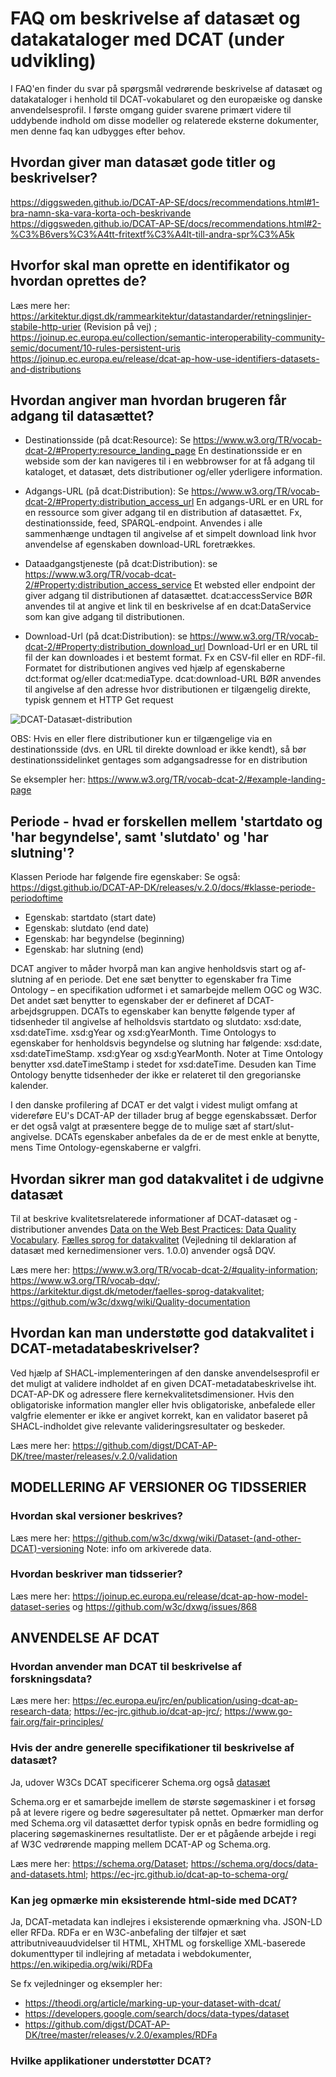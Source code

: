 
# FAQ om beskrivelse af datasæt og datakataloger med DCAT (under udvikling)

I FAQ'en finder du svar på spørgsmål vedrørende beskrivelse af datasæt og datakataloger i henhold til DCAT-vokabularet og den europæiske og danske anvendelsesprofil. I første omgang guider svarene primært videre til uddybende indhold om disse modeller og relaterede eksterne dokumenter, men denne faq kan udbygges efter behov.



<!-- 
## Hvordan finder nye anvendere frem til et udgivet datasæt
Anvendelse af DCAT og bagvedliggende metamodel -->

## Hvordan giver man datasæt gode titler og beskrivelser?
https://diggsweden.github.io/DCAT-AP-SE/docs/recommendations.html#1-bra-namn-ska-vara-korta-och-beskrivande
https://diggsweden.github.io/DCAT-AP-SE/docs/recommendations.html#2-%C3%B6vers%C3%A4tt-fritextf%C3%A4lt-till-andra-spr%C3%A5k

## Hvorfor skal man oprette en identifikator og hvordan oprettes de?
Læs mere her: https://arkitektur.digst.dk/rammearkitektur/datastandarder/retningslinjer-stabile-http-urier (Revision på vej) ; 
https://joinup.ec.europa.eu/collection/semantic-interoperability-community-semic/document/10-rules-persistent-uris
https://joinup.ec.europa.eu/release/dcat-ap-how-use-identifiers-datasets-and-distributions

## Hvordan angiver man hvordan brugeren får adgang til datasættet?
- Destinationsside (på dcat:Resource): Se https://www.w3.org/TR/vocab-dcat-2/#Property:resource_landing_page 
En destinationsside er en webside som der kan navigeres til i en webbrowser for at få adgang til kataloget, et datasæt, dets distributioner og/eller yderligere information.

- Adgangs-URL (på dcat:Distribution): Se https://www.w3.org/TR/vocab-dcat-2/#Property:distribution_access_url
En adgangs-URL er en URL for en ressource som giver adgang til en distribution af datasættet. Fx, destinationsside, feed, SPARQL-endpoint. Anvendes i alle sammenhænge undtagen til angivelse af et simpelt download link hvor anvendelse af egenskaben download-URL foretrækkes.

- Dataadgangstjeneste (på dcat:Distribution): se https://www.w3.org/TR/vocab-dcat-2/#Property:distribution_access_service
Et websted eller endpoint der giver adgang til distributionen af datasættet. dcat:accessService BØR anvendes til at angive et link til en beskrivelse af en dcat:DataService som kan give adgang til distributionen.

- Download-Url (på dcat:Distribution): se https://www.w3.org/TR/vocab-dcat-2/#Property:distribution_download_url
Download-Url er en URL til fil der kan downloades i et bestemt format. Fx en CSV-fil eller en RDF-fil. Formatet for distributionen angives ved hjælp af egenskaberne dct:format og/eller dcat:mediaType. dcat:download-URL BØR anvendes til angivelse af den adresse hvor distributionen er tilgængelig direkte, typisk gennem et HTTP Get request

![DCAT-Datasæt-distribution](https://www.w3.org/2011/gld/wiki/images/2/26/Dcat-distribution-proposal.png "DCAT-AP 2.0.1 UML Diagram")

OBS: Hvis en eller flere distributioner kun er tilgængelige via en destinationsside (dvs. en URL til direkte download er ikke kendt), så bør destinationssidelinket gentages som adgangsadresse for en distribution 

Se eksempler her: https://www.w3.org/TR/vocab-dcat-2/#example-landing-page

## Periode - hvad er forskellen mellem 'startdato og 'har begyndelse', samt 'slutdato' og 'har slutning'?
Klassen Periode har følgende fire egenskaber: Se også: https://digst.github.io/DCAT-AP-DK/releases/v.2.0/docs/#klasse-periode-periodoftime
- Egenskab: startdato (start date)
- Egenskab: slutdato (end date)
- Egenskab: har begyndelse (beginning)
- Egenskab: har slutning (end)

DCAT angiver to måder hvorpå man kan angive henholdsvis start og af-slutning af en periode. Det ene sæt benytter to egenskaber fra Time Ontology – en specifikation udformet i et samarbejde mellem OGC og W3C. Det andet sæt benytter to egenskaber der er defineret af DCAT-arbejdsgruppen. DCATs to egenskaber kan benytte følgende typer af tidsenheder til angivelse af helholdsvis startdato og slutdato: xsd:date, xsd:dateTime. xsd:gYear og xsd:gYearMonth. Time Ontologys to egenskaber for henholdsvis begyndelse og slutning har følgende: xsd:date, xsd:dateTimeStamp. xsd:gYear og xsd:gYearMonth. Noter at Time Ontology benytter xsd.dateTimeStamp i stedet for xsd:dateTime. Desuden kan Time Ontology benytte tidsenheder der ikke er relateret til den gregorianske kalender. 

I den danske profilering af DCAT er det valgt i videst muligt omfang at videreføre EU's DCAT-AP der tillader brug af begge egenskabssæt. Derfor er det også valgt at præsentere begge de to mulige sæt af start/slut-angivelse. DCATs egenskaber anbefales da de er de mest enkle at benytte, mens Time Ontology-egenskaberne er valgfri.

## Hvordan sikrer man god datakvalitet i de udgivne datasæt
Til at beskrive kvalitetsrelaterede informationer af DCAT-datasæt og -distributioner anvendes [Data on the Web Best Practices: Data Quality Vocabulary](https://www.w3.org/TR/vocab-dqv/). [Fælles sprog for datakvalitet](https://arkitektur.digst.dk/metoder/faelles-sprog-datakvalitet) (Vejledning til deklaration af datasæt med kernedimensioner vers. 1.0.0) anvender også DQV.

Læs mere her: https://www.w3.org/TR/vocab-dcat-2/#quality-information; https://www.w3.org/TR/vocab-dqv/; https://arkitektur.digst.dk/metoder/faelles-sprog-datakvalitet;  https://github.com/w3c/dxwg/wiki/Quality-documentation

## Hvordan kan man understøtte god datakvalitet i DCAT-metadatabeskrivelser?
Ved hjælp af SHACL-implementeringen af den danske anvendelsesprofil er det muligt at validere indholdet af en given DCAT-metadatabeskrivelse iht. DCAT-AP-DK og adressere flere kernekvalitetsdimensioner. Hvis den obligatoriske information mangler eller hvis obligatoriske, anbefalede eller valgfrie elementer er ikke er angivet korrekt, kan en validator baseret på SHACL-indholdet give relevante valideringsresultater og beskeder.   

Læs mere her: https://github.com/digst/DCAT-AP-DK/tree/master/releases/v.2.0/validation



## MODELLERING AF VERSIONER OG TIDSSERIER

### Hvordan skal versioner beskrives?
Læs mere her: https://github.com/w3c/dxwg/wiki/Dataset-(and-other-DCAT)-versioning
Note: info om arkiverede data.

### Hvordan beskriver man tidsserier?
Læs mere her: https://joinup.ec.europa.eu/release/dcat-ap-how-model-dataset-series og
https://github.com/w3c/dxwg/issues/868



## ANVENDELSE AF DCAT 

### Hvordan anvender man DCAT til beskrivelse af forskningsdata?
Læs mere her: https://ec.europa.eu/jrc/en/publication/using-dcat-ap-research-data; https://ec-jrc.github.io/dcat-ap-jrc/; https://www.go-fair.org/fair-principles/

### Hvis der andre generelle specifikationer til beskrivelse af datasæt?
Ja, udover W3Cs DCAT specificerer Schema.org også [datasæt](https://schema.org/Dataset)

Schema.org er et samarbejde imellem de største søgemaskiner i et forsøg på at levere rigere og bedre søgeresultater på nettet. Opmærker man derfor med Schema.org vil datasættet derfor typisk opnås en bedre formidling og placering søgemaskinernes resultatliste. 
Der er et pågående arbejde i regi af W3C vedrørende mapping mellem DCAT-AP og Schema.org.

Læs mere her: https://schema.org/Dataset; https://schema.org/docs/data-and-datasets.html; https://ec-jrc.github.io/dcat-ap-to-schema-org/

### Kan jeg opmærke min eksisterende html-side med DCAT?
Ja, DCAT-metadata kan indlejres i eksisterende opmærkning vha. JSON-LD eller RFDa.
RDFa er en W3C-anbefaling der tilføjer et sæt attributniveauudvidelser til HTML, XHTML og forskellige XML-baserede dokumenttyper til indlejring af metadata i webdokumenter, https://en.wikipedia.org/wiki/RDFa

Se fx vejledninger og eksempler her: 
- https://theodi.org/article/marking-up-your-dataset-with-dcat/
- https://developers.google.com/search/docs/data-types/dataset
- https://github.com/digst/DCAT-AP-DK/tree/master/releases/v.2.0/examples/RDFa

### Hvilke applikationer understøtter DCAT?

